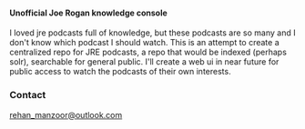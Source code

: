 #### Unofficial Joe Rogan knowledge console


I loved jre podcasts full of knowledge, but these podcasts are so many and I don't know which podcast I should watch.
This is an attempt to create a centralized repo for JRE podcasts, a repo that would be indexed (perhaps solr), searchable for general public.
I'll create a web ui in near future for public access to watch the podcasts of their own interests.


### Contact
rehan_manzoor@outlook.com